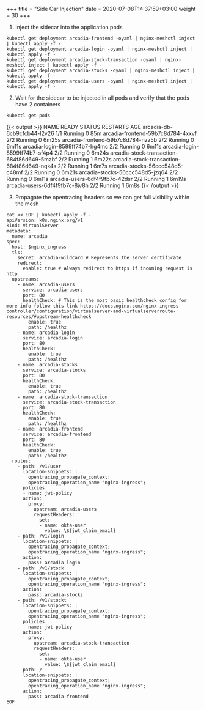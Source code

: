 +++
title = "Side Car Injection"
date = 2020-07-08T14:37:59+03:00
weight = 30
+++



1. Inject the sidecar into the application pods

```
kubectl get deployment arcadia-frontend -oyaml | nginx-meshctl inject | kubectl apply -f -
kubectl get deployment arcadia-login -oyaml | nginx-meshctl inject | kubectl apply -f -
kubectl get deployment arcadia-stock-transaction -oyaml | nginx-meshctl inject | kubectl apply -f -
kubectl get deployment arcadia-stocks -oyaml | nginx-meshctl inject | kubectl apply -f -
kubectl get deployment arcadia-users -oyaml | nginx-meshctl inject | kubectl apply -f -
```

2. Wait for the sidecar to be injected in all pods and verify that the pods have 2 containers

```
kubectl get pods
```

{{< output >}}
NAME                                         READY   STATUS    RESTARTS   AGE
arcadia-db-6cb9cfcb44-l2v26                  1/1     Running   0          85m
arcadia-frontend-59b7c8d784-4xxvf            2/2     Running   0          6m25s
arcadia-frontend-59b7c8d784-nzz5b            2/2     Running   0          6m11s
arcadia-login-8599ff74b7-hg4mc               2/2     Running   0          6m11s
arcadia-login-8599ff74b7-sf4p4               2/2     Running   0          6m24s
arcadia-stock-transaction-684f86d649-5mzbf   2/2     Running   1          6m22s
arcadia-stock-transaction-684f86d649-nqk4s   2/2     Running   1          6m7s
arcadia-stocks-56ccc548d5-c48mf              2/2     Running   0          6m21s
arcadia-stocks-56ccc548d5-jzq64              2/2     Running   0          6m11s
arcadia-users-6df4f9fb7c-42dsr               2/2     Running   1          6m19s
arcadia-users-6df4f9fb7c-8jv8h               2/2     Running   1          6m8s
{{< /output >}}

3. Propagate the opentracing headers so we can get full visibility within the mesh

```
cat << EOF | kubectl apply -f -
apiVersion: k8s.nginx.org/v1
kind: VirtualServer
metadata:
  name: arcadia
spec:
  host: $nginx_ingress  
  tls:
    secret: arcadia-wildcard # Represents the server certificate
    redirect:
      enable: true # Always redirect to https if incoming request is http
  upstreams:
    - name: arcadia-users
      service: arcadia-users
      port: 80
      healthCheck: # This is the most basic healthcheck config for more info follow this link https://docs.nginx.com/nginx-ingress-controller/configuration/virtualserver-and-virtualserverroute-resources/#upstream-healthcheck
        enable: true
        path: /healthz
    - name: arcadia-login
      service: arcadia-login
      port: 80
      healthCheck:
        enable: true
        path: /healthz
    - name: arcadia-stocks
      service: arcadia-stocks
      port: 80
      healthCheck:
        enable: true
        path: /healthz
    - name: arcadia-stock-transaction
      service: arcadia-stock-transaction
      port: 80
      healthCheck: 
        enable: true
        path: /healthz
    - name: arcadia-frontend
      service: arcadia-frontend
      port: 80
      healthCheck:
        enable: true
        path: /healthz
  routes:
    - path: /v1/user      
      location-snippets: |
        opentracing_propagate_context;
        opentracing_operation_name "nginx-ingress";       
      policies:
      - name: jwt-policy
      action:
        proxy:
          upstream: arcadia-users
          requestHeaders:
            set:
            - name: okta-user
              value: \${jwt_claim_email}
    - path: /v1/login
      location-snippets: |
        opentracing_propagate_context;
        opentracing_operation_name "nginx-ingress";      
      action:
        pass: arcadia-login
    - path: /v1/stock
      location-snippets: |
        opentracing_propagate_context;
        opentracing_operation_name "nginx-ingress";      
      action:
        pass: arcadia-stocks
    - path: /v1/stockt
      location-snippets: |
        opentracing_propagate_context;
        opentracing_operation_name "nginx-ingress";      
      policies:
      - name: jwt-policy
      action:
        proxy:
          upstream: arcadia-stock-transaction
          requestHeaders:
            set:
            - name: okta-user
              value: \${jwt_claim_email}
    - path: /
      location-snippets: |
        opentracing_propagate_context;
        opentracing_operation_name "nginx-ingress";      
      action:
        pass: arcadia-frontend
EOF
```

